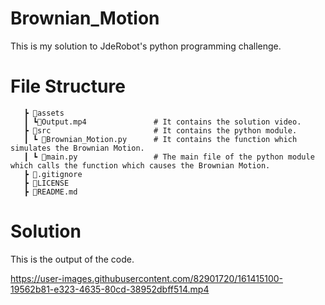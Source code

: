 # Brownian_Motion
This is my solution to JdeRobot's python programming challenge.

# File Structure

```
   ┣ 📂assets                   
   ┃ ┗📜Output.mp4               # It contains the solution video.
   ┣ 📂src                       # It contains the python module.
   ┃ ┗ 📜Brownian_Motion.py      # It contains the function which simulates the Brownian Motion.
   ┃ ┗ 📜main.py                 # The main file of the python module which calls the function which causes the Brownian Motion.
   ┣ 📜.gitignore                           
   ┣ 📜LICENSE
   ┣ 📜README.md
```  

# Solution
This is the output of the code.

https://user-images.githubusercontent.com/82901720/161415100-19562b81-e323-4635-80cd-38952dbff514.mp4

